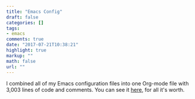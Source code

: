 ```yaml
---
title: "Emacs Config"
draft: false
categories: []
tags:
- emacs
comments: true
date: "2017-07-21T10:38:21"
highlight: true
markup: ""
math: false
url: ""
---
```


I combined all of my Emacs configuration files into one Org-mode file with 3,003 lines of code and comments. You can see it [here](https://github.com/rlridenour/.emacs.d/blob/master/emacs.org), for all it's worth.
